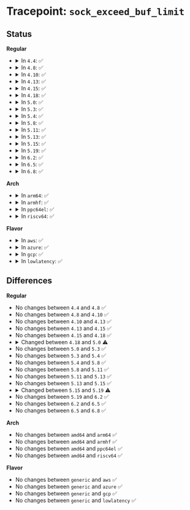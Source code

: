 # Tracepoint: <code>sock_exceed_buf_limit</code>

## Status
<b>Regular</b>
<ul>
<li>
<details>
<summary>In <code>4.4</code>: ✅</summary>

Event:

```c
struct trace_event_raw_sock_exceed_buf_limit {
    struct trace_entry ent;
    char name[32];
    long int *sysctl_mem;
    long int allocated;
    int sysctl_rmem;
    int rmem_alloc;
    char __data[0];
};
```
Function:

```c
void trace_event_raw_event_sock_exceed_buf_limit(void *__data, struct sock *sk, struct proto *prot, long int allocated);
```
</details>
</li>
<li>
<details>
<summary>In <code>4.8</code>: ✅</summary>

Event:

```c
struct trace_event_raw_sock_exceed_buf_limit {
    struct trace_entry ent;
    char name[32];
    long int *sysctl_mem;
    long int allocated;
    int sysctl_rmem;
    int rmem_alloc;
    char __data[0];
};
```
Function:

```c
void trace_event_raw_event_sock_exceed_buf_limit(void *__data, struct sock *sk, struct proto *prot, long int allocated);
```
</details>
</li>
<li>
<details>
<summary>In <code>4.10</code>: ✅</summary>

Event:

```c
struct trace_event_raw_sock_exceed_buf_limit {
    struct trace_entry ent;
    char name[32];
    long int *sysctl_mem;
    long int allocated;
    int sysctl_rmem;
    int rmem_alloc;
    char __data[0];
};
```
Function:

```c
void trace_event_raw_event_sock_exceed_buf_limit(void *__data, struct sock *sk, struct proto *prot, long int allocated);
```
</details>
</li>
<li>
<details>
<summary>In <code>4.13</code>: ✅</summary>

Event:

```c
struct trace_event_raw_sock_exceed_buf_limit {
    struct trace_entry ent;
    char name[32];
    long int *sysctl_mem;
    long int allocated;
    int sysctl_rmem;
    int rmem_alloc;
    char __data[0];
};
```
Function:

```c
void trace_event_raw_event_sock_exceed_buf_limit(void *__data, struct sock *sk, struct proto *prot, long int allocated);
```
</details>
</li>
<li>
<details>
<summary>In <code>4.15</code>: ✅</summary>

Event:

```c
struct trace_event_raw_sock_exceed_buf_limit {
    struct trace_entry ent;
    char name[32];
    long int *sysctl_mem;
    long int allocated;
    int sysctl_rmem;
    int rmem_alloc;
    char __data[0];
};
```
Function:

```c
void trace_event_raw_event_sock_exceed_buf_limit(void *__data, struct sock *sk, struct proto *prot, long int allocated);
```
</details>
</li>
<li>
<details>
<summary>In <code>4.18</code>: ✅</summary>

Event:

```c
struct trace_event_raw_sock_exceed_buf_limit {
    struct trace_entry ent;
    char name[32];
    long int *sysctl_mem;
    long int allocated;
    int sysctl_rmem;
    int rmem_alloc;
    char __data[0];
};
```
Function:

```c
void trace_event_raw_event_sock_exceed_buf_limit(void *__data, struct sock *sk, struct proto *prot, long int allocated);
```
</details>
</li>
<li>
<details>
<summary>In <code>5.0</code>: ✅</summary>

Event:

```c
struct trace_event_raw_sock_exceed_buf_limit {
    struct trace_entry ent;
    char name[32];
    long int *sysctl_mem;
    long int allocated;
    int sysctl_rmem;
    int rmem_alloc;
    int sysctl_wmem;
    int wmem_alloc;
    int wmem_queued;
    int kind;
    char __data[0];
};
```
Function:

```c
void trace_event_raw_event_sock_exceed_buf_limit(void *__data, struct sock *sk, struct proto *prot, long int allocated, int kind);
```
</details>
</li>
<li>
<details>
<summary>In <code>5.3</code>: ✅</summary>

Event:

```c
struct trace_event_raw_sock_exceed_buf_limit {
    struct trace_entry ent;
    char name[32];
    long int *sysctl_mem;
    long int allocated;
    int sysctl_rmem;
    int rmem_alloc;
    int sysctl_wmem;
    int wmem_alloc;
    int wmem_queued;
    int kind;
    char __data[0];
};
```
Function:

```c
void trace_event_raw_event_sock_exceed_buf_limit(void *__data, struct sock *sk, struct proto *prot, long int allocated, int kind);
```
</details>
</li>
<li>
<details>
<summary>In <code>5.4</code>: ✅</summary>

Event:

```c
struct trace_event_raw_sock_exceed_buf_limit {
    struct trace_entry ent;
    char name[32];
    long int *sysctl_mem;
    long int allocated;
    int sysctl_rmem;
    int rmem_alloc;
    int sysctl_wmem;
    int wmem_alloc;
    int wmem_queued;
    int kind;
    char __data[0];
};
```
Function:

```c
void trace_event_raw_event_sock_exceed_buf_limit(void *__data, struct sock *sk, struct proto *prot, long int allocated, int kind);
```
</details>
</li>
<li>
<details>
<summary>In <code>5.8</code>: ✅</summary>

Event:

```c
struct trace_event_raw_sock_exceed_buf_limit {
    struct trace_entry ent;
    char name[32];
    long int *sysctl_mem;
    long int allocated;
    int sysctl_rmem;
    int rmem_alloc;
    int sysctl_wmem;
    int wmem_alloc;
    int wmem_queued;
    int kind;
    char __data[0];
};
```
Function:

```c
void trace_event_raw_event_sock_exceed_buf_limit(void *__data, struct sock *sk, struct proto *prot, long int allocated, int kind);
```
</details>
</li>
<li>
<details>
<summary>In <code>5.11</code>: ✅</summary>

Event:

```c
struct trace_event_raw_sock_exceed_buf_limit {
    struct trace_entry ent;
    char name[32];
    long int *sysctl_mem;
    long int allocated;
    int sysctl_rmem;
    int rmem_alloc;
    int sysctl_wmem;
    int wmem_alloc;
    int wmem_queued;
    int kind;
    char __data[0];
};
```
Function:

```c
void trace_event_raw_event_sock_exceed_buf_limit(void *__data, struct sock *sk, struct proto *prot, long int allocated, int kind);
```
</details>
</li>
<li>
<details>
<summary>In <code>5.13</code>: ✅</summary>

Event:

```c
struct trace_event_raw_sock_exceed_buf_limit {
    struct trace_entry ent;
    char name[32];
    long int *sysctl_mem;
    long int allocated;
    int sysctl_rmem;
    int rmem_alloc;
    int sysctl_wmem;
    int wmem_alloc;
    int wmem_queued;
    int kind;
    char __data[0];
};
```
Function:

```c
void trace_event_raw_event_sock_exceed_buf_limit(void *__data, struct sock *sk, struct proto *prot, long int allocated, int kind);
```
</details>
</li>
<li>
<details>
<summary>In <code>5.15</code>: ✅</summary>

Event:

```c
struct trace_event_raw_sock_exceed_buf_limit {
    struct trace_entry ent;
    char name[32];
    long int *sysctl_mem;
    long int allocated;
    int sysctl_rmem;
    int rmem_alloc;
    int sysctl_wmem;
    int wmem_alloc;
    int wmem_queued;
    int kind;
    char __data[0];
};
```
Function:

```c
void trace_event_raw_event_sock_exceed_buf_limit(void *__data, struct sock *sk, struct proto *prot, long int allocated, int kind);
```
</details>
</li>
<li>
<details>
<summary>In <code>5.19</code>: ✅</summary>

Event:

```c
struct trace_event_raw_sock_exceed_buf_limit {
    struct trace_entry ent;
    char name[32];
    long int sysctl_mem[3];
    long int allocated;
    int sysctl_rmem;
    int rmem_alloc;
    int sysctl_wmem;
    int wmem_alloc;
    int wmem_queued;
    int kind;
    char __data[0];
};
```
Function:

```c
void trace_event_raw_event_sock_exceed_buf_limit(void *__data, struct sock *sk, struct proto *prot, long int allocated, int kind);
```
</details>
</li>
<li>
<details>
<summary>In <code>6.2</code>: ✅</summary>

Event:

```c
struct trace_event_raw_sock_exceed_buf_limit {
    struct trace_entry ent;
    char name[32];
    long int sysctl_mem[3];
    long int allocated;
    int sysctl_rmem;
    int rmem_alloc;
    int sysctl_wmem;
    int wmem_alloc;
    int wmem_queued;
    int kind;
    char __data[0];
};
```
Function:

```c
void trace_event_raw_event_sock_exceed_buf_limit(void *__data, struct sock *sk, struct proto *prot, long int allocated, int kind);
```
</details>
</li>
<li>
<details>
<summary>In <code>6.5</code>: ✅</summary>

Event:

```c
struct trace_event_raw_sock_exceed_buf_limit {
    struct trace_entry ent;
    char name[32];
    long int sysctl_mem[3];
    long int allocated;
    int sysctl_rmem;
    int rmem_alloc;
    int sysctl_wmem;
    int wmem_alloc;
    int wmem_queued;
    int kind;
    char __data[0];
};
```
Function:

```c
void trace_event_raw_event_sock_exceed_buf_limit(void *__data, struct sock *sk, struct proto *prot, long int allocated, int kind);
```
</details>
</li>
<li>
<details>
<summary>In <code>6.8</code>: ✅</summary>

Event:

```c
struct trace_event_raw_sock_exceed_buf_limit {
    struct trace_entry ent;
    char name[32];
    long int sysctl_mem[3];
    long int allocated;
    int sysctl_rmem;
    int rmem_alloc;
    int sysctl_wmem;
    int wmem_alloc;
    int wmem_queued;
    int kind;
    char __data[0];
};
```
Function:

```c
void trace_event_raw_event_sock_exceed_buf_limit(void *__data, struct sock *sk, struct proto *prot, long int allocated, int kind);
```
</details>
</li>
</ul>
<b>Arch</b>
<ul>
<li>
<details>
<summary>In <code>arm64</code>: ✅</summary>

Event:

```c
struct trace_event_raw_sock_exceed_buf_limit {
    struct trace_entry ent;
    char name[32];
    long int *sysctl_mem;
    long int allocated;
    int sysctl_rmem;
    int rmem_alloc;
    int sysctl_wmem;
    int wmem_alloc;
    int wmem_queued;
    int kind;
    char __data[0];
};
```
Function:

```c
void trace_event_raw_event_sock_exceed_buf_limit(void *__data, struct sock *sk, struct proto *prot, long int allocated, int kind);
```
</details>
</li>
<li>
<details>
<summary>In <code>armhf</code>: ✅</summary>

Event:

```c
struct trace_event_raw_sock_exceed_buf_limit {
    struct trace_entry ent;
    char name[32];
    long int *sysctl_mem;
    long int allocated;
    int sysctl_rmem;
    int rmem_alloc;
    int sysctl_wmem;
    int wmem_alloc;
    int wmem_queued;
    int kind;
    char __data[0];
};
```
Function:

```c
void trace_event_raw_event_sock_exceed_buf_limit(void *__data, struct sock *sk, struct proto *prot, long int allocated, int kind);
```
</details>
</li>
<li>
<details>
<summary>In <code>ppc64el</code>: ✅</summary>

Event:

```c
struct trace_event_raw_sock_exceed_buf_limit {
    struct trace_entry ent;
    char name[32];
    long int *sysctl_mem;
    long int allocated;
    int sysctl_rmem;
    int rmem_alloc;
    int sysctl_wmem;
    int wmem_alloc;
    int wmem_queued;
    int kind;
    char __data[0];
};
```
Function:

```c
void trace_event_raw_event_sock_exceed_buf_limit(void *__data, struct sock *sk, struct proto *prot, long int allocated, int kind);
```
</details>
</li>
<li>
<details>
<summary>In <code>riscv64</code>: ✅</summary>

Event:

```c
struct trace_event_raw_sock_exceed_buf_limit {
    struct trace_entry ent;
    char name[32];
    long int *sysctl_mem;
    long int allocated;
    int sysctl_rmem;
    int rmem_alloc;
    int sysctl_wmem;
    int wmem_alloc;
    int wmem_queued;
    int kind;
    char __data[0];
};
```
Function:

```c
void trace_event_raw_event_sock_exceed_buf_limit(void *__data, struct sock *sk, struct proto *prot, long int allocated, int kind);
```
</details>
</li>
</ul>
<b>Flavor</b>
<ul>
<li>
<details>
<summary>In <code>aws</code>: ✅</summary>

Event:

```c
struct trace_event_raw_sock_exceed_buf_limit {
    struct trace_entry ent;
    char name[32];
    long int *sysctl_mem;
    long int allocated;
    int sysctl_rmem;
    int rmem_alloc;
    int sysctl_wmem;
    int wmem_alloc;
    int wmem_queued;
    int kind;
    char __data[0];
};
```
Function:

```c
void trace_event_raw_event_sock_exceed_buf_limit(void *__data, struct sock *sk, struct proto *prot, long int allocated, int kind);
```
</details>
</li>
<li>
<details>
<summary>In <code>azure</code>: ✅</summary>

Event:

```c
struct trace_event_raw_sock_exceed_buf_limit {
    struct trace_entry ent;
    char name[32];
    long int *sysctl_mem;
    long int allocated;
    int sysctl_rmem;
    int rmem_alloc;
    int sysctl_wmem;
    int wmem_alloc;
    int wmem_queued;
    int kind;
    char __data[0];
};
```
Function:

```c
void trace_event_raw_event_sock_exceed_buf_limit(void *__data, struct sock *sk, struct proto *prot, long int allocated, int kind);
```
</details>
</li>
<li>
<details>
<summary>In <code>gcp</code>: ✅</summary>

Event:

```c
struct trace_event_raw_sock_exceed_buf_limit {
    struct trace_entry ent;
    char name[32];
    long int *sysctl_mem;
    long int allocated;
    int sysctl_rmem;
    int rmem_alloc;
    int sysctl_wmem;
    int wmem_alloc;
    int wmem_queued;
    int kind;
    char __data[0];
};
```
Function:

```c
void trace_event_raw_event_sock_exceed_buf_limit(void *__data, struct sock *sk, struct proto *prot, long int allocated, int kind);
```
</details>
</li>
<li>
<details>
<summary>In <code>lowlatency</code>: ✅</summary>

Event:

```c
struct trace_event_raw_sock_exceed_buf_limit {
    struct trace_entry ent;
    char name[32];
    long int *sysctl_mem;
    long int allocated;
    int sysctl_rmem;
    int rmem_alloc;
    int sysctl_wmem;
    int wmem_alloc;
    int wmem_queued;
    int kind;
    char __data[0];
};
```
Function:

```c
void trace_event_raw_event_sock_exceed_buf_limit(void *__data, struct sock *sk, struct proto *prot, long int allocated, int kind);
```
</details>
</li>
</ul>

## Differences
<b>Regular</b>
<ul>
<li>
No changes between <code>4.4</code> and <code>4.8</code> ✅
</li>
<li>
No changes between <code>4.8</code> and <code>4.10</code> ✅
</li>
<li>
No changes between <code>4.10</code> and <code>4.13</code> ✅
</li>
<li>
No changes between <code>4.13</code> and <code>4.15</code> ✅
</li>
<li>
No changes between <code>4.15</code> and <code>4.18</code> ✅
</li>
<li>
<details>
<summary>Changed between <code>4.18</code> and <code>5.0</code> ⚠️</summary>
<ul>
<li>
<b>Event changed. </b>
</li>
<li>
<b>Field added. </b>
<code>int sysctl_wmem</code>
</li>
<li>
<b>Field added. </b>
<code>int wmem_alloc</code>
</li>
<li>
<b>Field added. </b>
<code>int wmem_queued</code>
</li>
<li>
<b>Field added. </b>
<code>int kind</code>
</li>
<li>
<b>Func changed. </b>
</li>
<li>
<b>Param added. </b>
<code>int kind</code>
</li>
</ul>
</details>
</li>
<li>
No changes between <code>5.0</code> and <code>5.3</code> ✅
</li>
<li>
No changes between <code>5.3</code> and <code>5.4</code> ✅
</li>
<li>
No changes between <code>5.4</code> and <code>5.8</code> ✅
</li>
<li>
No changes between <code>5.8</code> and <code>5.11</code> ✅
</li>
<li>
No changes between <code>5.11</code> and <code>5.13</code> ✅
</li>
<li>
No changes between <code>5.13</code> and <code>5.15</code> ✅
</li>
<li>
<details>
<summary>Changed between <code>5.15</code> and <code>5.19</code> ⚠️</summary>
<ul>
<li>
<b>Event changed. </b>
</li>
<li>
<b>Field type changed. </b>
<code>long int *sysctl_mem</code> ➡️ <code>long int sysctl_mem[3]</code>
</li>
</ul>
</details>
</li>
<li>
No changes between <code>5.19</code> and <code>6.2</code> ✅
</li>
<li>
No changes between <code>6.2</code> and <code>6.5</code> ✅
</li>
<li>
No changes between <code>6.5</code> and <code>6.8</code> ✅
</li>
</ul>
<b>Arch</b>
<ul>
<li>
No changes between <code>amd64</code> and <code>arm64</code> ✅
</li>
<li>
No changes between <code>amd64</code> and <code>armhf</code> ✅
</li>
<li>
No changes between <code>amd64</code> and <code>ppc64el</code> ✅
</li>
<li>
No changes between <code>amd64</code> and <code>riscv64</code> ✅
</li>
</ul>
<b>Flavor</b>
<ul>
<li>
No changes between <code>generic</code> and <code>aws</code> ✅
</li>
<li>
No changes between <code>generic</code> and <code>azure</code> ✅
</li>
<li>
No changes between <code>generic</code> and <code>gcp</code> ✅
</li>
<li>
No changes between <code>generic</code> and <code>lowlatency</code> ✅
</li>
</ul>
